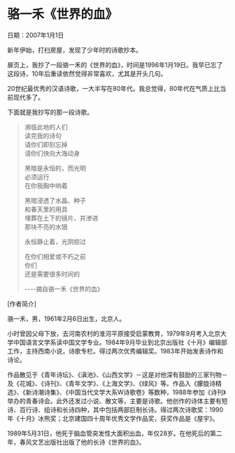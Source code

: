 # 骆一禾《世界的血》

日期：2007年1月1日

新年伊始，打扫房屋，发现了少年时的诗歌抄本。

扉页上，我抄了一段骆一禾的《世界的血》，时间是1996年1月19日。我早已忘了这段诗，10年后重读依然觉得非常喜欢，尤其是开头几句。

20世纪最优秀的汉语诗歌，一大半写在80年代。我总觉得，80年代在气质上比当前现代多了。

下面就是我抄写的那一段诗歌。

> 濒临此地的人们  
> 读完我的诗句  
> 请你们即刻忘掉  
> 请你们快向大海动身
> 
> 黑暗是永恒的，而光明  
> 必须运行  
> 在你我胸中响着
> 
> 黑暗浸透了水晶、种子  
> 和春天里的用具  
> 埋葬在土下的镜片、并渗进  
> 那块不亮的水银
> 
> 永恒静止着，光阴掠过
> 
> 在你们相爱或不朽之前  
> 你们  
> 还是需要很多时间的
> 
> ----摘自骆一禾《世界的血》

[作者简介]

骆一禾，男，1961年2月6日出生，北京人。

小时曾因父母下放，去河南农村的淮河平原接受启蒙教育，1979年9月考入北京大学中国语言文学系读中国文学专业。1984年9月毕业到北京出版社《十月》编辑部工作，主持西南小说，诗歌专栏。得过两次优秀编辑奖。1983年开始发表诗作和诗论。

作品散见于《青年诗坛》、《滇池》、《山西文学》－这是对他深有鼓励的三家刊物－及《花城》、《诗刊》、《青年文学》、《上海文学》、《绿风》等。作品入《朦胧诗精选》、《新诗潮诗集》、《中国当代文学大系W诗歌卷》等数种，1988年参加《诗刊》举办的青春诗会。此外还发过小说、散文等，主要是诗歌。他创作的诗体主要有短诗、百行诗、组诗和长诗四种，其中包括两部巨制长诗。得过两次诗歌奖：1990年《十月》冰熊奖；北京建国四十周年优秀文学作品奖，获奖作品是《屋宇》。

1989年5月31日，他死于脑血管突发性大面积出血，年仅28岁。在他死后的第二年，春风文艺出版社出版了他的长诗《世界的血》。

